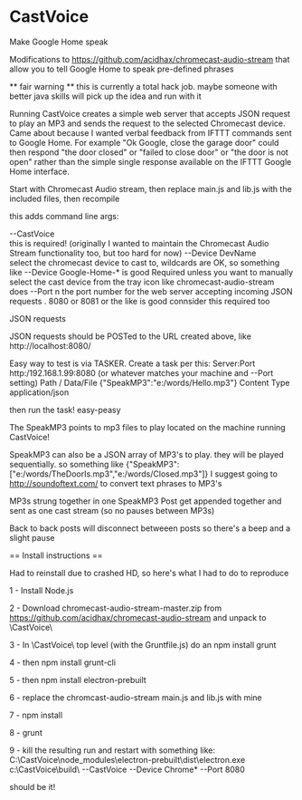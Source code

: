 # CastVoice

Make Google Home speak

Modifications to https://github.com/acidhax/chromecast-audio-stream that allow you to tell Google Home to speak pre-defined phrases

** fair warning ** this is currently a total hack job.  maybe someone with better java skills will pick up the idea and run with it

Running CastVoice creates a simple web server that accepts JSON request to play an MP3 and sends the request to the selected Chromecast device.  Came about because I wanted verbal feedback from IFTTT commands sent to Google Home.  For example "Ok Google, close the garage door" could then respond "the door closed" or "failed to close door" or "the door is not open" rather than the simple single response available on the IFTTT Google Home interface.

Start with Chromecast Audio stream, then replace main.js and lib.js with the included files, then recompile

this adds command line args:

--CastVoice       
    this is required!  (originally I wanted to maintain the Chromecast Audio Stream functionality too, but too hard for now)
--Device DevName  
    select the chromecast device to cast to, wildcards are OK, so something like --Device Google-Home-* is good
    Required unless you want to manually select the cast device from the tray icon like chromecast-audio-stream does
--Port n
    the port number for the web server accepting incoming JSON requests .  8080 or 8081 or the like is good
    connsider this required too

JSON requests

JSON requests should be POSTed to the URL created above, like http://localhost:8080/

Easy way to test is via TASKER.  Create a task per this:
Server:Port     http:/192.168.1.99:8080     (or whatever matches your machine and --Port setting)
Path            /
Data/File       {"SpeakMP3":"e:/words/Hello.mp3"}
Content Type    application/json

then run the task!  easy-peasy

The SpeakMP3 points to mp3 files to play located on the machine running CastVoice!  

SpeakMP3 can also be a JSON array of MP3's to play.  they will be played sequentially.  so something like {"SpeakMP3":["e:/words/TheDoorIs.mp3","e:/words/Closed.mp3"]}  I suggest going to http://soundoftext.com/ to convert text phrases to MP3's

MP3s strung together in one SpeakMP3 Post get appended together and sent as one cast stream (so no pauses between MP3s)

Back to back posts will disconnect betweeen posts so there's a beep and a slight pause

== Install instructions ==

Had to reinstall due to crashed HD, so here's what I had to do to reproduce

1 - Install Node.js

2 - Download chromecast-audio-stream-master.zip from https://github.com/acidhax/chromecast-audio-stream and unpack to \CastVoice\

3 - In \CastVoice\ top level (with the Gruntfile.js) do an npm install grunt

4 - then npm install grunt-cli

5 - then npm install electron-prebuilt

6 - replace the chromcast-audio-stream main.js and lib.js with mine

7 - npm install

8 - grunt

9 - kill the resulting run and restart with something like:
C:\CastVoice\node_modules\electron-prebuilt\dist\electron.exe c:\CastVoice\build\ --CastVoice --Device Chrome* --Port 8080

should be it!

